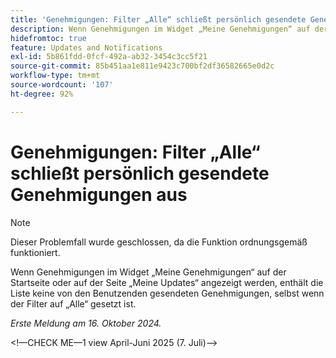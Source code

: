 ```yaml
---
title: 'Genehmigungen: Filter „Alle“ schließt persönlich gesendete Genehmigungen aus'
description: Wenn Genehmigungen im Widget „Meine Genehmigungen“ auf der Startseite oder auf der Seite „Meine Updates“ angezeigt werden, enthält die Liste keine von den Benutzenden gesendeten Genehmigungen, selbst wenn der Filter auf „Alle“ gesetzt ist.
hidefromtoc: true
feature: Updates and Notifications
exl-id: 5b861fdd-0fcf-492a-ab32-3454c3cc5f21
source-git-commit: 85b451aa1e811e9423c700bf2df36582665e0d2c
workflow-type: tm+mt
source-wordcount: '107'
ht-degree: 92%

---
```


# Genehmigungen: Filter „Alle“ schließt persönlich gesendete Genehmigungen aus

>[!NOTE]
>
>Dieser Problemfall wurde geschlossen, da die Funktion ordnungsgemäß funktioniert.

Wenn Genehmigungen im Widget „Meine Genehmigungen“ auf der Startseite oder auf der Seite „Meine Updates“ angezeigt werden, enthält die Liste keine von den Benutzenden gesendeten Genehmigungen, selbst wenn der Filter auf „Alle“ gesetzt ist.

_Erste Meldung am 16. Oktober 2024._

&lt;!—CHECK ME—1 view April-Juni 2025 (7. Juli)—>